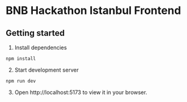 # BNB Hackathon Istanbul Frontend

## Getting started

1. Install dependencies

```
npm install
```

2. Start development server

```
npm run dev
```

3. Open http://localhost:5173 to view it in your browser.

